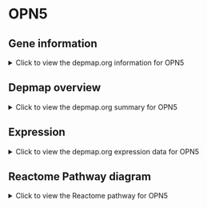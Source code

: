 <h1>OPN5</h1>

<h2>Gene information</h2>
<details>
  <summary>Click to view the depmap.org information for OPN5</summary>
  <p><a href="https://depmap.org/portal/gene/OPN5?tab=about" target="_BLANK">Open page in a new tab...</a></p>
  <iframe src="https://depmap.org/portal/gene/OPN5?tab=about" style="border:none;width:100%;height:800px"></iframe>
</details>

<h2>Depmap overview</h2>
<details>
  <summary>Click to view the depmap.org summary for OPN5</summary>
  <p><a href="https://depmap.org/portal/gene/OPN5?tab=overview" target="_BLANK">Open page in a new tab...</a></p>
  <iframe src="https://depmap.org/portal/gene/OPN5?tab=overview" style="border:none;width:100%;height:800px"></iframe>
</details>

<h2>Expression</h2>
<details>
  <summary>Click to view the depmap.org expression data for OPN5</summary>
  <p><a href="https://depmap.org/portal/gene/OPN5?tab=characterization" target="_BLANK">Open page in a new tab...</a></p>
  <iframe src="https://depmap.org/portal/gene/OPN5?tab=characterization" style="border:none;width:100%;height:800px"></iframe>
</details>



<h2>Reactome Pathway diagram</h2>
<details>
  <summary>Click to view the Reactome pathway for OPN5</summary>
  <p><a href="https://reactome.org/PathwayBrowser/#/R-HSA-419771" target="_BLANK">Open page in a new tab...</a></p>
  <p>Opsins</p>
<iframe src="https://reactome.org/PathwayBrowser/#/R-HSA-419771" style="border:none;width:100%;height:800px"></iframe>
</details>



